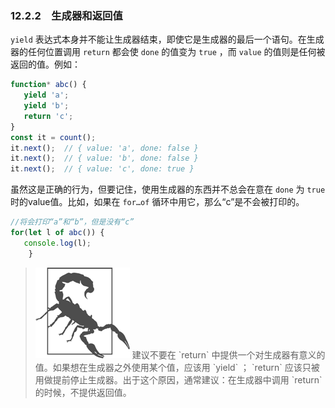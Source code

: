 ### 12.2.2　生成器和返回值

`yield` 表达式本身并不能让生成器结束，即使它是生成器的最后一个语句。在生成器的任何位置调用 `return` 都会使 `done` 的值变为 `true` ，而 `value` 的值则是任何被返回的值。例如：

```javascript
function* abc() {
   yield 'a';
   yield 'b'; 
   return 'c'; 
}
const it = count();
it.next();  // { value: 'a', done: false }
it.next();  // { value: 'b', done: false }
it.next();  // { value: 'c', done: true }
```

虽然这是正确的行为，但要记住，使用生成器的东西并不总会在意在 `done` 为 `true` 时的value值。比如，如果在 `for…of` 循环中用它，那么“c”是不会被打印的。

```javascript
//将会打印“a”和“b”，但是没有“c”
for(let l of abc()) {
   console.log(l);
    }
```

> <img class="my_markdown" src="../images/3.png" style="width:151px;  height: 145px; " width="10%"/>
> 建议不要在 `return` 中提供一个对生成器有意义的值。如果想在生成器之外使用某个值，应该用 `yield` ； `return` 应该只被用做提前停止生成器。出于这个原因，通常建议：在生成器中调用 `return` 的时候，不提供返回值。

